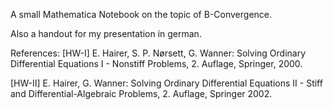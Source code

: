 A small Mathematica Notebook on the topic of B-Convergence. 


Also a handout for my presentation in german. 

References: 
[HW-I] E. Hairer, S. P. Nørsett, G. Wanner: Solving Ordinary Differential Equations I - Nonstiff
Problems, 2. Auflage, Springer, 2000. 


[HW-II] E. Hairer, G. Wanner: Solving Ordinary Differential Equations II - Stiff and Differential-Algebraic Problems, 2. Auflage, Springer 2002. 
